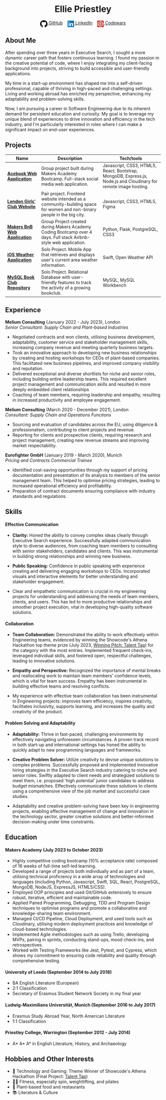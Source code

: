 <!DOCTYPE html>

<h1 align="center">Ellie Priestley</h1>

<div align="center">

[<img src="./icons/github.svg" title="GitHub" height="24" align="top">&nbsp;GitHub](https://github.com/elliepriestley)&nbsp;&nbsp;&nbsp;&nbsp;[<img src="./icons/linkedin.svg" title="LinkedIn" height="24" align="top">&nbsp;LinkedIn](https://www.linkedin.com/in/ellie-priestley/)&nbsp;&nbsp;&nbsp;&nbsp;[<img src="./icons/codewars-icon.svg" title="Codewars" height="24" align="top">&nbsp;Codewars](https://www.codewars.com/users/elliepriestley)


</div> 

## About Me 

After spending over three years in Executive Search, I sought a more dynamic career path that fosters continuous learning. I found my passion in the creative potential of code, where I enjoy integrating my client-facing background into projects, striving to build accessible and user-friendly applications. 

My time in a start-up environment has shaped me into a self-driven professional, capable of thriving in high-paced and challenging settings. Living and working abroad has enriched my perspective, enhancing my adaptability and problem-solving skills.

Now, I am pursuing a career in Software Engineering due to its inherent demand for persistent education and curiosity. My goal is to leverage my unique blend of experiences to drive innovation and efficiency in the tech industry, and I'm particularly interested in roles where I can make a significant impact on end-user experiences.

## Projects

| Name                          | Description       | Tech/tools        |
| ----------------------------| ----------------- | ----------------- |
| [**Acebook Web Application**](https://github.com/elliepriestley/Acebook_Web_Application)            | Group project built during Makers Academy Bootcamp. Full-stack social media web application. | Javascript, CSS3,  HTML5, React, Bootstrap, MongoDB, Express.js, Node.js and Cloudinary for remote image hosting. |
| [**London Girls' Club Website**](https://github.com/elliepriestley/London_Girls_Club_Website) | Pair project. Frontend website intended as a community-building space for women and non-binary people in the big city.| Javascript, CSS3, HTML5, Figma              | 
[**Makers BnB Web Application**](https://github.com/elliepriestley/Makers_BnB_Group_Project) | Group Project created during Makers Academy Coding Bootcamp over 4 days. Full stack Airbnb-style web application. | Python, Flask, PostgreSQL, CSS3           | 
[**iOS Weather Application**](https://github.com/elliepriestley/iOS_Weather_App) | Solo Project. Mobile App that retrieves and displays user's current area weather information. | Swift, Open Weather API        | 
[**MySQL Book Club Repository**](https://github.com/elliepriestley/MySQL_Bookclub_Repository) | Solo Project. Relational Database with user-friendly features to track the activity of a growing bookclub. | MySQL, MySQL Workbench         | 

## Experience

**Melium Consulting** (January 2022 - July 2023), London<br>
_Senior Consultant: Supply Chain and Plant-based Industries_

- Negotiated contracts and won clients, utilising business development, adaptability, customer service and stakeholder management skills, increasing company revenue and meeting quarterly business targets.
- Took an innovative approach to developing new business relationships by creating and hosting workshops for CEOs of plant-based companies. This facilitated new business pipelines, and improved company visibility and reputation.
- Delivered exceptional and diverse shortlists for niche and senior roles, including building entire leadership teams. This required excellent project management and communication skills and resulted in more deeply embedded client relationships 
- Coaching of team members, requiring leadership and empathy, resulting in increased productivity and employee engagement.


**Melium Consulting** (March 2020 - December 2021), London<br>
_Consultant: Supply Chain and Operations Functions_

- Sourcing and evaluation of candidates across the EU, using diligence & professionalism, contributing to client projects and revenue.
- Reporting for clients and prospective clients, requiring research and project management, creating new revenue streams and improving market respectability.

**Eurofighter GmbH** (January 2019 - March 2020), Munich<br>
_Pricing and Contracts Commercial Trainee_

- Identified cost-saving opportunities through my support of pricing documentation and presentation of its analysis to members of the senior management team. This helped to optimise pricing strategies, leading to increased operational efficiency and profitability.
- Preparation of contract documents ensuring compliance with industry standards and regulations.

## Skills

#### Effective Communication
- **Clarity:** Honed the ability to convey complex ideas clearly through Executive Search experience. Successfully adapted communication style to diverse audiences, from coaching team members to consulting with senior stakeholders, candidates and clients. This was instrumental in building strong relationships and winning new business.
- **Public Speaking:** Confidence in public speaking with experience creating and delivering engaging workshops to CEOs. Incorporated visuals and interactive elements for better understanding and stakeholder engagement. 

- Clear and empathetic communication is crucial in my engineering projects for understanding and addressing the needs of team members, clients, and users. This has led to more productive relationships and smoother project execution, vital in developing high-quality software solutions.

#### Collaboration
- **Team Collaboration:**  Demonstrated the ability to work effectively within Engineering teams, evidenced by winning the Showcode's Athena Hackathon top theme prize (July 2023, [Winning Pitch: Talent Tap](https://www.canva.com/design/DAFnZ3vUgiE/B0xfEiwSlyoJMT2aYiNwsw/view?utm_content=DAFnZ3vUgiE&utm_campaign=designshare&utm_medium=link&utm_source=publishsharelink)) for the category with the most entries. Implemented frequent check-ins, leveraged individual skills, and fostered open, respectful challenges, leading to innovative solutions.
- **Empathy and Perspective:** Recognized the importance of mental breaks and reallocating work to maintain team members' confidence levels, which is vital for team success. Empathy has been instrumental in building effective teams and resolving conflicts.

- My experience with effective team collaboration has been instrumental in Engineering projects: improves team efficiency, inspires creativity, facilitates inclusivity, supports learning, and increases the quality and creativity of the product.

#### Problem Solving and Adaptability
- **Adaptability:** Thrive in fast-paced, challenging environments by effectively navigating unforeseen circumstances. A proven track record in both start-up and international settings has honed the ability to quickly adapt to new programming languages and frameworks.
- **Creative Problem Solver:** Utilize creativity to devise unique solutions to complex problems. Successfully proposed and implemented innovative hiring strategies in the Executive Search industry catering to niche and senior roles. Swiftly adapted to client needs and strategized solutions to meet them, i.e. proposed 'high potential' junior candidates to address budget mismatches. Effectively communicate these solutions to clients using a comprehensive view of the job market and successful case studies.

- Adaptability and creative problem-solving have been key in engineering projects, enabling effective management of change and innovation in the technology sector, greater creative solutions and better-informed decision-making under time constraints.


## Education

#### Makers Academy (July 2023 to October 2023)
- Highly competitive coding bootcamp (10% acceptance rate) composed of 16 weeks of full-time self-led learning.
- Developed a range of projects both individually and as part of a team, utilising technical proficiency in a wide array of technologies and languages (including Python, Javascript, Swift, SQL, React, PostgreSQL, MongoDB, NodeJS, ExpressJS, HTML5/CSS). 
- Employed OOP principles and used Git/GitHub extensively to ensure robust, iterative, efficient and maintainable code.
- Applied Paired Programming, Debugging, TDD and Program Design techniques to optimise programs and promote a collaborative and knowledge-sharing team environment.
- Managed CI/CD Pipeline, Cloud Deployment, and used tools such as Cloudinary, utilising modern deployment practices and knowledge of cloud-based technologies.
- Implemented Agile methodologies such as using Trello, developing MVPs, pairing in sprints, conducting stand-ups, mood check-ins, and retrospectives. 
- Worked with Testing Frameworks like Jest, Pytest, and Cypress, which shows my commitment to ensuring code reliability and quality through comprehensive testing. 


#### University of Leeds (September 2014 to July 2018)

- BA English Literature (European)
- 2:1 Classification 
- Secretary of Erasmus Student Network Society in my final year

#### Ludwig-Maximilians Universität, Munich (September 2016 to July 2017)

- Erasmus Study Abroad Year, North American Literature
- 1:1 Classification 

#### Priestley College, Warrington (September 2012 - July 2014)

- A* A* A* in English Literature, History, and Archaeology


## Hobbies and Other Interests

- 👾 Technology and Gaming: Theme Winner of Showcode's Athena Hackathon (Final Project: [Talent Tap](https://www.canva.com/design/DAFnZ3vUgiE/B0xfEiwSlyoJMT2aYiNwsw/view?utm_content=DAFnZ3vUgiE&utm_campaign=designshare&utm_medium=link&utm_source=publishsharelink))
- 🚴‍♀️ Fitness, especially spin, weightlifting, and pilates 
- 🌱 Plant-based food and restaurants 
- 📚 Literature & Culture
